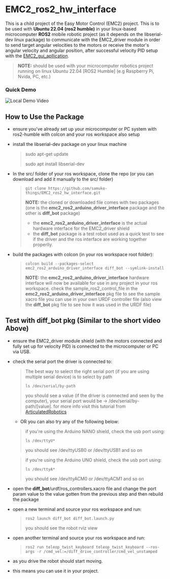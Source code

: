 # EMC2_ros2_hw_interface
This is a child project of the Easy Motor Control (EMC2) project. This is to be used with **Ubuntu 22.04 (ros2 humble)** in your linux-based microcomputer **ROS2** mobile robotic project (as it depends on the libserial-dev linux package) to communicate with the EMC2_driver module in order to send target angular velocities to the motors or receive the motor's angular velocity and angular position, after successful velocity PID setup with the [EMC2_gui_apllication](https://github.com/samuko-things/EMC2_gui_application).

> **NOTE:** should be used with your microcomputer robotics project running on linux Ubuntu 22.04 [ROS2 Humble] (e.g Raspberry Pi, Nvida, PC, etc.)


### Quick Demo
![Local Demo Video](./docs/emc2_hw_test.gif)


## How to Use the Package
- ensure you've already set up your microcomputer or PC system with ros2-humble with colcon and your ros workspace also setup

- install the libserial-dev package on your linux machine
  > sudo apt-get update
  >
  > sudo apt install libserial-dev

- In the src/ folder of your ros workspace, clone the repo (or you can download and add it manually to the src/ folder)
  > ```git clone https://github.com/samuko-things/EMC2_ros2_hw_interface.git```
  >
  > **NOTE:** the cloned or downloaded file comes with two packages
  > (one is the **emc2_ros2_arduino_driver_interface** package and the other is **diff_bot** package)
  > - the **emc2_ros2_arduino_driver_interface** is the actual hardware interface for the EMC2_driver shield
  > - the **diff_bot** package is a test robot used as a quick test to see if the driver and the ros interface are working together properlly. 

- build the packages with colcon (in your ros workspace root folder):
  > ```colcon build --packages-select emc2_ros2_arduino_driver_interface diff_bot --symlink-install```
  >
  > **NOTE:** the **emc2_ros2_arduino_driver_interface** hardware interface will now be available for use in any project in your ros workspace. 
  > check the sample_ros2_control_file in the **emc2_ros2_arduino_driver_interface** pkg file to see the sample xacro file you can use in your own URDF controller file (also view the **diff_bot** pkg file to see how it was used in the URDF file)

## Test with diff_bot pkg (Similar to the short video Above)
- ensure the EMC2_driver module shield (with the motors connected and fully set up for velocity PID) is connected to the microcomputer or PC via USB.

- check the serial port the driver is connected to:
  > The best way to select the right serial port (if you are using multiple serial device) is to select by path
  >
  > ```ls /dev/serial/by-path```
  >
  > you should see a value (if the driver is connected and seen by the computer), your serial port would be -> /dev/serial/by-path/[value]. for more info visit this tutorial from [ArticulatedRobotics](https://www.youtube.com/watch?v=eJZXRncGaGM&list=PLunhqkrRNRhYAffV8JDiFOatQXuU-NnxT&index=8)

  - OR you can also try any of the following below:

  > if you're using the Arduino NANO shield, check the usb port using:
  >
  > ```ls /dev/ttyU*```
  >
  > you should see /dev/ttyUSB0 or /dev/ttyUSB1 and so on


  > if you're using the Arduino UNO shield, check the usb port using:
  >
  > ```ls /dev/ttyA*```
  >
  > you should see /dev/ttyACM0 or /dev/ttyACM1 and so on


- open the **diff_bot**/urdf/ros_controllers.xacro file and change the port param value to the value gotten from the previous step and then rebuild the package

- open a new terminal and source your ros workspace and run:
  >```ros2 launch diff_bot diff_bot.launch.py```
  >
  > you should see the robot rviz view

- open another terminal and source your ros workspace and run:
  >```ros2 run teleop_twist_keyboard teleop_twist_keyboard --ros-args -r /cmd_vel:=/diff_drive_controller/cmd_vel_unstamped```

- as you drive the robot should start moving.

- this means you can use it in your project.
